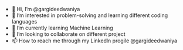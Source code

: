 - 👋 Hi, I’m @gargideedwaniya
- 👀 I’m interested in problem-solving and learning different coding languages
- 🌱 I’m currently learning Machine Learning 
- 💞️ I’m looking to collaborate on different project 
- 📫 How to reach me through my Linkedln progile @gargideedwaniya

